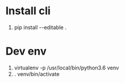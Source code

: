 # Install cli

1. pip install --editable .

# Dev env
1. virtualenv -p /usr/local/bin/python3.6 venv
2. . venv/bin/activate
